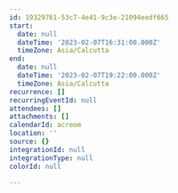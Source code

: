 ```yaml
---
id: 19329761-53c7-4e41-9c3e-21094eedf665
start:
  date: null
  dateTime: '2023-02-07T16:31:00.000Z'
  timeZone: Asia/Calcutta
end:
  date: null
  dateTime: '2023-02-07T19:22:00.000Z'
  timeZone: Asia/Calcutta
recurrence: []
recurringEventId: null
attendees: []
attachments: []
calendarId: acreom
location: ''
source: {}
integrationId: null
integrationType: null
colorId: null

---
```


